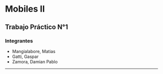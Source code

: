 # **Mobiles II**
 
## **Trabajo Práctico N°1** 

### **Integrantes**

- Mangialabore, Matias
- Gatti, Gaspar 
- Zamora, Damian Pablo

---
